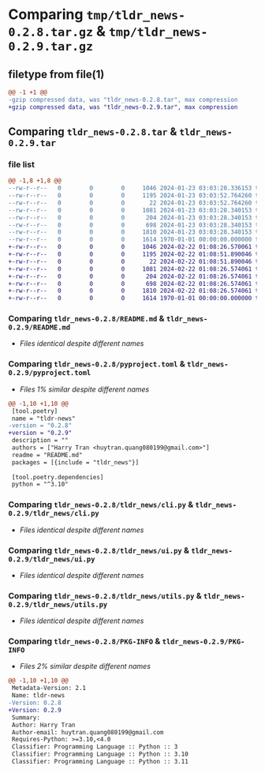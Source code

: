 # Comparing `tmp/tldr_news-0.2.8.tar.gz` & `tmp/tldr_news-0.2.9.tar.gz`

## filetype from file(1)

```diff
@@ -1 +1 @@
-gzip compressed data, was "tldr_news-0.2.8.tar", max compression
+gzip compressed data, was "tldr_news-0.2.9.tar", max compression
```

## Comparing `tldr_news-0.2.8.tar` & `tldr_news-0.2.9.tar`

### file list

```diff
@@ -1,8 +1,8 @@
--rw-r--r--   0        0        0     1046 2024-01-23 03:03:28.336153 tldr_news-0.2.8/README.md
--rw-r--r--   0        0        0     1195 2024-01-23 03:03:52.764260 tldr_news-0.2.8/pyproject.toml
--rw-r--r--   0        0        0       22 2024-01-23 03:03:52.764260 tldr_news-0.2.8/tldr_news/__init__.py
--rw-r--r--   0        0        0     1081 2024-01-23 03:03:28.340153 tldr_news-0.2.8/tldr_news/cli.py
--rw-r--r--   0        0        0      204 2024-01-23 03:03:28.340153 tldr_news-0.2.8/tldr_news/main.css
--rw-r--r--   0        0        0      698 2024-01-23 03:03:28.340153 tldr_news-0.2.8/tldr_news/ui.py
--rw-r--r--   0        0        0     1810 2024-01-23 03:03:28.340153 tldr_news-0.2.8/tldr_news/utils.py
--rw-r--r--   0        0        0     1614 1970-01-01 00:00:00.000000 tldr_news-0.2.8/PKG-INFO
+-rw-r--r--   0        0        0     1046 2024-02-22 01:08:26.570061 tldr_news-0.2.9/README.md
+-rw-r--r--   0        0        0     1195 2024-02-22 01:08:51.890046 tldr_news-0.2.9/pyproject.toml
+-rw-r--r--   0        0        0       22 2024-02-22 01:08:51.890046 tldr_news-0.2.9/tldr_news/__init__.py
+-rw-r--r--   0        0        0     1081 2024-02-22 01:08:26.574061 tldr_news-0.2.9/tldr_news/cli.py
+-rw-r--r--   0        0        0      204 2024-02-22 01:08:26.574061 tldr_news-0.2.9/tldr_news/main.css
+-rw-r--r--   0        0        0      698 2024-02-22 01:08:26.574061 tldr_news-0.2.9/tldr_news/ui.py
+-rw-r--r--   0        0        0     1810 2024-02-22 01:08:26.574061 tldr_news-0.2.9/tldr_news/utils.py
+-rw-r--r--   0        0        0     1614 1970-01-01 00:00:00.000000 tldr_news-0.2.9/PKG-INFO
```

### Comparing `tldr_news-0.2.8/README.md` & `tldr_news-0.2.9/README.md`

 * *Files identical despite different names*

### Comparing `tldr_news-0.2.8/pyproject.toml` & `tldr_news-0.2.9/pyproject.toml`

 * *Files 1% similar despite different names*

```diff
@@ -1,10 +1,10 @@
 [tool.poetry]
 name = "tldr-news"
-version = "0.2.8"
+version = "0.2.9"
 description = ""
 authors = ["Harry Tran <huytran.quang080199@gmail.com>"]
 readme = "README.md"
 packages = [{include = "tldr_news"}]
 
 [tool.poetry.dependencies]
 python = "^3.10"
```

### Comparing `tldr_news-0.2.8/tldr_news/cli.py` & `tldr_news-0.2.9/tldr_news/cli.py`

 * *Files identical despite different names*

### Comparing `tldr_news-0.2.8/tldr_news/ui.py` & `tldr_news-0.2.9/tldr_news/ui.py`

 * *Files identical despite different names*

### Comparing `tldr_news-0.2.8/tldr_news/utils.py` & `tldr_news-0.2.9/tldr_news/utils.py`

 * *Files identical despite different names*

### Comparing `tldr_news-0.2.8/PKG-INFO` & `tldr_news-0.2.9/PKG-INFO`

 * *Files 2% similar despite different names*

```diff
@@ -1,10 +1,10 @@
 Metadata-Version: 2.1
 Name: tldr-news
-Version: 0.2.8
+Version: 0.2.9
 Summary: 
 Author: Harry Tran
 Author-email: huytran.quang080199@gmail.com
 Requires-Python: >=3.10,<4.0
 Classifier: Programming Language :: Python :: 3
 Classifier: Programming Language :: Python :: 3.10
 Classifier: Programming Language :: Python :: 3.11
```

